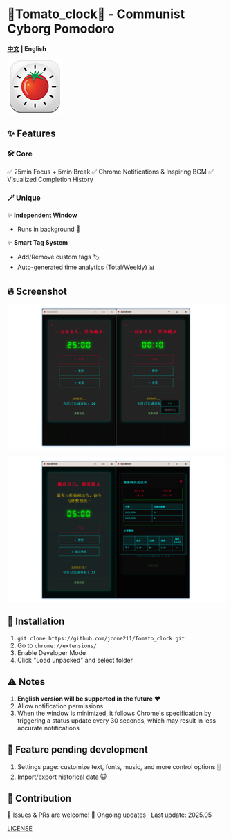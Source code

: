 # 🚩Tomato_clock🍅 - Communist Cyborg Pomodoro

**[中文](README.md) | English**



![1746787651473](images/README_en/1746787651473.png)





## ✨ Features

### 🛠️ Core

✅ 25min Focus + 5min Break
✅ Chrome Notifications & Inspiring BGM
✅ Visualized Completion History

### 🪄 Unique

✨ **Independent Window**

- Runs in background 🎵

✨ **Smart Tag System**

- Add/Remove custom tags 🏷️
- Auto-generated time analytics (Total/Weekly) 📊



## 🔥 Screenshot

![1746788165206](images/README_en/1746788165206.png)

![1746788080501](images/README_en/1746788080501.png)



## 🚀 Installation

1. `git clone https://github.com/jcone211/Tomato_clock.git`
2. Go to `chrome://extensions/`
3. Enable Developer Mode
4. Click "Load unpacked" and select folder



## ⚠️ Notes

1. **English version will be supported in the future** ❤
2. Allow notification permissions
3. When the window is minimized, it follows Chrome's specification by triggering a status update every 30 seconds, which may result in less accurate notifications



## 🦌 Feature pending development

1. Settings page: customize text, fonts, music, and more control options 🎚️
2. Import/export historical data 😺



## 🌱 Contribution

🚀 Issues & PRs are welcome!
📧 Ongoing updates · Last update: 2025.05

[LICENSE](./LICENSE)
